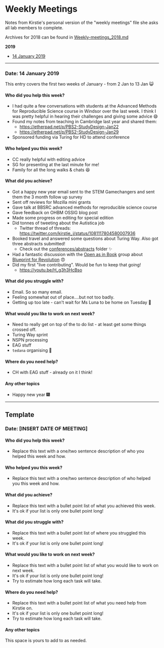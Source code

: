 # Weekly Meetings

Notes from Kirstie's personal version of the "weekly meetings" file she asks all lab members to complete.

Archives for 2018 can be found in [Weekly-meetings_2018.md](weekly-meetings-2018.md)

**2019**

* [14 January 2019](#date-14-january-2019)

---

### Date: 14 January 2019

This entry covers the first two weeks of January - from 2 Jan to 13 Jan :smiley_cat:

#### Who did you help this week?

* I had quite a few conversations with students at the Advanced Methods for Reproducible Science
course in Windsor over the last week.
I think I was pretty helpful in hearing their challenges and giving some advice :smile:
* Found my notes from teaching in Cambridge last year and shared them:
  * https://etherpad.net/p/PBS2-StudyDesign-Jan22
  * https://etherpad.net/p/PBS2-StudyDesign-Jan29
* Sponsored funding via Turing for HD to attend conference

#### Who helped you this week?

* CC really helpful with editing advice
* SG for presenting at the last minute for me!
* Family for all the long walks & chats :laughing:

#### What did you achieve?

* Got a happy new year email sent to the STEM Gamechangers and sent them the 3 month follow up survey
* Sent off reviews for Mozilla mini grants
* Gave talk at BBSRC advanced methods for reproducible science course
* Gave feedback on OHBM OSSIG blog post
* Made some progress on editing for special edition
* Did tonnes of tweeting about the Autistica job
  * Twitter thread of threads: https://twitter.com/kirstie_j/status/1081117804580007936
* Booked travel and answered some questions about Turing Way.
Also got three abstracts submitted!
  * Check out the [conferences/abstracts](https://github.com/alan-turing-institute/the-turing-way/tree/master/conferences/abstracts) folder :sparkles:
* Had a fantastic discussion with the [Open as in Book](https://www.goodreads.com/group/show/799690-open-as-in-book) group about [Blueprint for Revolution](https://www.goodreads.com/book/show/22107280-blueprint-for-revolution) :heart_eyes:
* Did my first "live contributing".
Would be fun to keep that going!
  * https://youtu.be/H_g3h3HcBso

#### What did you struggle with?

* Email. So so many email.
* Feeling somewhat out of place....but not too badly.
* Getting up too late - can't wait for Ms Luna to be home on Tuesday :paw_prints:

#### What would you like to work on next week?

* Need to really get on top of the to do list - at least get some things crossed off.
* Turing Way sprint
* NSPN processing
* EAG stuff
* `tedana` organising :tada:

#### Where do you need help?

* CH with EAG stuff - already on it I think!

#### Any other topics

* Happy new year :fireworks:

---

## Template

### Date: [INSERT DATE OF MEETING]

#### Who did you help this week?

* Replace this text with a one/two sentence description of who you helped this week and how.

#### Who helped you this week?

* Replace this text with a one/two sentence description of who helped you this week and how.

#### What did you achieve?

* Replace this text with a bullet point list of what you achieved this week.
* It's ok if your list is only one bullet point long!

#### What did you struggle with?

* Replace this text with a bullet point list of where you struggled this week.
* It's ok if your list is only one bullet point long!

#### What would you like to work on next week?

* Replace this text with a bullet point list of what you would like to work on next week.
* It's ok if your list is only one bullet point long!
* Try to estimate how long each task will take.

#### Where do you need help?

* Replace this text with a bullet point list of what you need help from Kirstie on.
* It's ok if your list is only one bullet point long!
* Try to estimate how long each task will take.

#### Any other topics

This space is yours to add to as needed.

